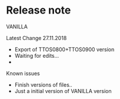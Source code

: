 # Release note

VANILLA


Latest Change 27.11.2018

* Export of TTOS0800+TTOS0900 version
* Waiting for edits...
*

Known issues

* Finish versions of files..
* Just a initial version of VANILLA version